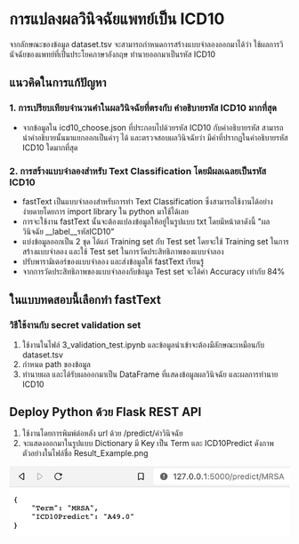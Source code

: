 
# การแปลงผลวินิจฉัยแพทย์เป็น ICD10

จากลักษณะของข้อมูล dataset.tsv จะสามารถกำหนดการสร้างแบบจำลองออกมาได้ว่า ใช้ผลการวินัจฉัยของแพทย์ที่เป็นประโยคภาษาอังกฤษ ทำนายออกมาเป็นรหัส ICD10

## แนวคิดในการแก้ปัญหา
### 1. การเปรียบเทียบจำนวนคำในผลวินิจฉัยที่ตรงกับ คำอธิบายรหัส ICD10 มากที่สุด
- จากข้อมูลใน icd10_choose.json ที่ประกอบไปด้วยรหัส ICD10 กับคำอธิบายรหัส สามารถนำคำอธิบายนั้นมาแยกออกเป็นคำๆ ได้ และตรวจสอบผลวินิจฉัยว่า มีคำที่ปรากฏในคำอธิบายรหัส ICD10 ใดมากที่สุด 


### 2. การสร้างแบบจำลองสำหรับ Text Classification โดยมีผลเฉลยเป็นรหัส ICD10
- fastText เป็นแบบจำลองสำหรับการทำ Text Classification ซึ่งสามารถใช้งานได้อย่างง่ายดายโดยการ import library ใน python มาใช้ได้เลย 
- การจะใช้งาน fastText นั้นจะต้องแปลงข้อมูลให้อยู่ในรูปแบบ txt โดยมีหน้าตาดังนี้ "ผลวินิจฉัย \_\_label\_\_รหัสICD10"
- แบ่งข้อมูลออกเป็น 2 ชุด ได้แก่ Training set กับ Test set โดยจะใช้ Training set ในการสร้างแบบจำลอง และใช้ Test set ในการวัดประสิทธิภาพของแบบจำลอง
- ปรับพารามิเตอร์ของแบบจำลอง และส่งข้อมูลให้ fastText เรียนรู้
- จากการวัดประสิทธิภาพของแบบจำลองกับข้อมูล Test set จะได้ค่า Accuracy เท่ากับ 84%



## ในแบบทดสอบนี้เลือกทำ fastText
### วิธีใช้งานกับ secret validation set
1. ใช้งานในไฟล์ 3_validation_test.ipynb และข้อมูลนำเข้าจะต้องมีลักษณะเหมือนกับ dataset.tsv
2. กำหนด path ของข้อมูล
3. ทำนายผล และได้รับผลออกมาเป็น DataFrame ที่แสดงข้อมูลผลวินิจฉัย และผลการทำนาย ICD10

## Deploy Python ด้วย Flask REST API
1. ใช้งานโดยการพิมพ์ต่อหลัง url ด้วย /predict/คำวินิจฉัย
2. จะแสดงออกมาในรูปแบบ Dictionary มี Key เป็น Term และ ICD10Predict ดังภาพตัวอย่างในไฟล์ชื่อ Result_Example.png

<img src="./Result_Example.png" alt="ex">